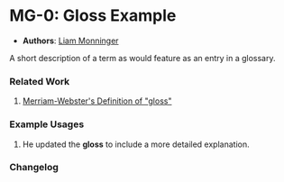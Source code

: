 # MG-0: Gloss Example

- **Authors**: [Liam Monninger](liam@movementlabs.xyz)

A short description of a term as would feature as an entry in a glossary.

### Related Work

1. [Merriam-Webster's Definition of "gloss"](https://www.merriam-webster.com/dictionary/gloss)

### Example Usages

1. He updated the **gloss** to include a more detailed explanation.

### Changelog

